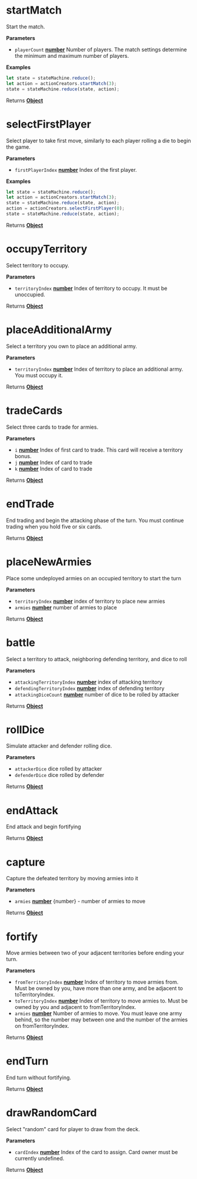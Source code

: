 # startMatch

Start the match.

**Parameters**

-   `playerCount` **[number](https://developer.mozilla.org/en-US/docs/Web/JavaScript/Reference/Global_Objects/Number)** Number of players. The match settings determine the minimum and maximum number of players.

**Examples**

```javascript
let state = stateMachine.reduce();
let action = actionCreators.startMatch(3);
state = stateMachine.reduce(state, action);
```

Returns **[Object](https://developer.mozilla.org/en-US/docs/Web/JavaScript/Reference/Global_Objects/Object)** 

# selectFirstPlayer

Select player to take first move, similarly to each player rolling a die
to begin the game.

**Parameters**

-   `firstPlayerIndex` **[number](https://developer.mozilla.org/en-US/docs/Web/JavaScript/Reference/Global_Objects/Number)** Index of the first player.

**Examples**

```javascript
let state = stateMachine.reduce();
let action = actionCreators.startMatch(3);
state = stateMachine.reduce(state, action);
action = actionCreators.selectFirstPlayer(0);
state = stateMachine.reduce(state, action);
```

Returns **[Object](https://developer.mozilla.org/en-US/docs/Web/JavaScript/Reference/Global_Objects/Object)** 

# occupyTerritory

Select territory to occupy.

**Parameters**

-   `territoryIndex` **[number](https://developer.mozilla.org/en-US/docs/Web/JavaScript/Reference/Global_Objects/Number)** Index of territory to occupy. It must be unoccupied.

Returns **[Object](https://developer.mozilla.org/en-US/docs/Web/JavaScript/Reference/Global_Objects/Object)** 

# placeAdditionalArmy

Select a territory you own to place an additional army.

**Parameters**

-   `territoryIndex` **[number](https://developer.mozilla.org/en-US/docs/Web/JavaScript/Reference/Global_Objects/Number)** Index of territory to place an additional army. You must occupy it.

Returns **[Object](https://developer.mozilla.org/en-US/docs/Web/JavaScript/Reference/Global_Objects/Object)** 

# tradeCards

Select three cards to trade for armies.

**Parameters**

-   `i` **[number](https://developer.mozilla.org/en-US/docs/Web/JavaScript/Reference/Global_Objects/Number)** Index of first card to trade. This card will receive a territory bonus.
-   `j` **[number](https://developer.mozilla.org/en-US/docs/Web/JavaScript/Reference/Global_Objects/Number)** Index of card to trade
-   `k` **[number](https://developer.mozilla.org/en-US/docs/Web/JavaScript/Reference/Global_Objects/Number)** Index of card to trade

Returns **[Object](https://developer.mozilla.org/en-US/docs/Web/JavaScript/Reference/Global_Objects/Object)** 

# endTrade

End trading and begin the attacking phase of the turn.
You must continue trading when you hold five or six cards.

Returns **[Object](https://developer.mozilla.org/en-US/docs/Web/JavaScript/Reference/Global_Objects/Object)** 

# placeNewArmies

Place some undeployed armies on an occupied territory to start the turn

**Parameters**

-   `territoryIndex` **[number](https://developer.mozilla.org/en-US/docs/Web/JavaScript/Reference/Global_Objects/Number)** index of territory to place new armies
-   `armies` **[number](https://developer.mozilla.org/en-US/docs/Web/JavaScript/Reference/Global_Objects/Number)** number of armies to place

Returns **[Object](https://developer.mozilla.org/en-US/docs/Web/JavaScript/Reference/Global_Objects/Object)** 

# battle

Select a territory to attack, neighboring defending territory, and dice to roll

**Parameters**

-   `attackingTerritoryIndex` **[number](https://developer.mozilla.org/en-US/docs/Web/JavaScript/Reference/Global_Objects/Number)** index of attacking territory
-   `defendingTerritoryIndex` **[number](https://developer.mozilla.org/en-US/docs/Web/JavaScript/Reference/Global_Objects/Number)** index of defending territory
-   `attackingDiceCount` **[number](https://developer.mozilla.org/en-US/docs/Web/JavaScript/Reference/Global_Objects/Number)** number of dice to be rolled by attacker

Returns **[Object](https://developer.mozilla.org/en-US/docs/Web/JavaScript/Reference/Global_Objects/Object)** 

# rollDice

Simulate attacker and defender rolling dice.

**Parameters**

-   `attackerDice`  dice rolled by attacker
-   `defenderDice`  dice rolled by defender

Returns **[Object](https://developer.mozilla.org/en-US/docs/Web/JavaScript/Reference/Global_Objects/Object)** 

# endAttack

End attack and begin fortifying

Returns **[Object](https://developer.mozilla.org/en-US/docs/Web/JavaScript/Reference/Global_Objects/Object)** 

# capture

Capture the defeated territory by moving armies into it

**Parameters**

-   `armies` **[number](https://developer.mozilla.org/en-US/docs/Web/JavaScript/Reference/Global_Objects/Number)** {number} - number of armies to move

Returns **[Object](https://developer.mozilla.org/en-US/docs/Web/JavaScript/Reference/Global_Objects/Object)** 

# fortify

Move armies between two of your adjacent territories before ending your turn.

**Parameters**

-   `fromTerritoryIndex` **[number](https://developer.mozilla.org/en-US/docs/Web/JavaScript/Reference/Global_Objects/Number)** Index of territory to move armies from. Must be owned by you, have more than one army, and be adjacent to toTerritoryIndex.
-   `toTerritoryIndex` **[number](https://developer.mozilla.org/en-US/docs/Web/JavaScript/Reference/Global_Objects/Number)** Index of territory to move armies to. Must be owned by you and adjacent to fromTerritoryIndex.
-   `armies` **[number](https://developer.mozilla.org/en-US/docs/Web/JavaScript/Reference/Global_Objects/Number)** Number of armies to move. You must leave one army behind, so the number may between one and the number of the armies on fromTerritoryIndex.

Returns **[Object](https://developer.mozilla.org/en-US/docs/Web/JavaScript/Reference/Global_Objects/Object)** 

# endTurn

End turn without fortifying.

Returns **[Object](https://developer.mozilla.org/en-US/docs/Web/JavaScript/Reference/Global_Objects/Object)** 

# drawRandomCard

Select "random" card for player to draw from the deck.

**Parameters**

-   `cardIndex` **[number](https://developer.mozilla.org/en-US/docs/Web/JavaScript/Reference/Global_Objects/Number)** Index of the card to assign. Card owner must be currently undefined.

Returns **[Object](https://developer.mozilla.org/en-US/docs/Web/JavaScript/Reference/Global_Objects/Object)** 
